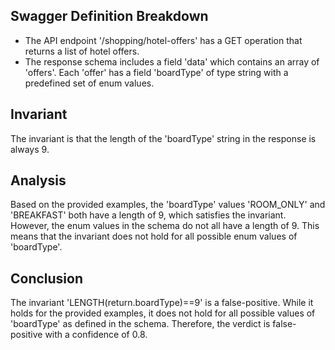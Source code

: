 ## Swagger Definition Breakdown
- The API endpoint '/shopping/hotel-offers' has a GET operation that returns a list of hotel offers.
- The response schema includes a field 'data' which contains an array of 'offers'. Each 'offer' has a field 'boardType' of type string with a predefined set of enum values.

## Invariant
The invariant is that the length of the 'boardType' string in the response is always 9.

## Analysis
Based on the provided examples, the 'boardType' values 'ROOM_ONLY' and 'BREAKFAST' both have a length of 9, which satisfies the invariant. However, the enum values in the schema do not all have a length of 9. This means that the invariant does not hold for all possible enum values of 'boardType'.

## Conclusion
The invariant 'LENGTH(return.boardType)==9' is a false-positive. While it holds for the provided examples, it does not hold for all possible values of 'boardType' as defined in the schema. Therefore, the verdict is false-positive with a confidence of 0.8.

